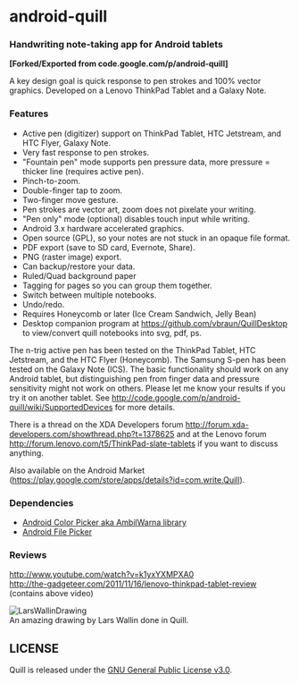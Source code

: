 android-quill
=============

### Handwriting note-taking app for Android tablets
**[Forked/Exported from code.google.com/p/android-quill]**

A key design goal is quick response to pen strokes and 100% vector graphics. Developed on a Lenovo ThinkPad Tablet and a Galaxy Note.

### Features
  * Active pen (digitizer) support on ThinkPad Tablet, HTC Jetstream, and HTC Flyer, Galaxy Note.
  * Very fast response to pen strokes.
  * "Fountain pen" mode supports pen pressure data, more pressure = thicker line (requires active pen).
  * Pinch-to-zoom.
  * Double-finger tap to zoom.
  * Two-finger move gesture.
  * Pen strokes are vector art, zoom does not pixelate your writing.
  * "Pen only" mode (optional) disables touch input while writing.
  * Android 3.x hardware accelerated graphics.
  * Open source (GPL), so your notes are not stuck in an opaque file format.
  * PDF export (save to SD card, Evernote, Share).
  * PNG (raster image) export.
  * Can backup/restore your data.
  * Ruled/Quad background paper
  * Tagging for pages so you can group them together.
  * Switch between multiple notebooks.
  * Undo/redo.
  * Requires Honeycomb or later (Ice Cream Sandwich, Jelly Bean)
  * Desktop companion program at https://github.com/vbraun/QuillDesktop to view/convert quill notebooks into svg, pdf, ps.

The n-trig active pen has been tested on the ThinkPad Tablet, HTC Jetstream, and the HTC Flyer (Honeycomb). The Samsung S-pen has been tested on the Galaxy Note (ICS). The basic functionality should work on any Android tablet, but distinguishing pen from finger data and pressure sensitivity might not work on others. Please let me know your results if you try it on another tablet. See http://code.google.com/p/android-quill/wiki/SupportedDevices for more details.

There is a thread on the XDA Developers forum http://forum.xda-developers.com/showthread.php?t=1378625 and at the Lenovo forum http://forum.lenovo.com/t5/ThinkPad-slate-tablets if you want to discuss anything.

Also available on the Android Market (https://play.google.com/store/apps/details?id=com.write.Quill).

### Dependencies
  * [Android Color Picker aka AmbilWarna library](https://github.com/yukuku/ambilwarna)
  * [Android File Picker](http://code.google.com/p/android-file-picker)

### Reviews
http://www.youtube.com/watch?v=k1yxYXMPXA0  
http://the-gadgeteer.com/2011/11/16/lenovo-thinkpad-tablet-review (contains above video)

![LarsWallinDrawing](../master/doc/screenshot-quill-android.png "An amazing drawing by Lars Wallin done in Quill")  
An amazing drawing by Lars Wallin done in Quill.

## LICENSE

Quill is released under the [GNU General Public License v3.0](../master/LICENSE).
